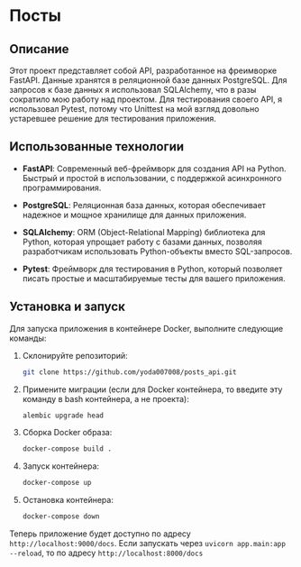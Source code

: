 # Посты 

## Описание

Этот проект представляет собой API, разработанное на фреимворке FastAPI. Данные хранятся в реляционной базе данных PostgreSQL. Для запросов к базе данных я использовал SQLAlchemy, что в разы сократило мою работу над проектом. Для тестирования своего API, я использовал Pytest, потому что Unittest на мой взгляд довольно устаревшее решение для тестирования приложения.  

## Использованные технологии

- **FastAPI**: Современный веб-фреймворк для создания API на Python. Быстрый и простой в использовании, с поддержкой асинхронного программирования.
  
- **PostgreSQL**: Реляционная база данных, которая обеспечивает надежное и мощное хранилище для данных приложения.
  
- **SQLAlchemy**: ORM (Object-Relational Mapping) библиотека для Python, которая упрощает работу с базами данных, позволяя разработчикам использовать Python-объекты вместо SQL-запросов.
  
- **Pytest**: Фреймворк для тестирования в Python, который позволяет писать простые и масштабируемые тесты для вашего приложения.

## Установка и запуск

Для запуска приложения в контейнере Docker, выполните следующие команды:

1. Склонируйте репозиторий:

   ```bash
   git clone https://github.com/yoda007008/posts_api.git
   ```
2. Примените миграции (если для Docker контейнера, то введите эту команду в bash контейнера, а не проекта):

   ```bash
   alembic upgrade head
   ```
3. Сборка Docker образа:

   ```bash
   docker-compose build .
   ```

4. Запуск контейнера:

   ```bash
   docker-compose up
   ```

5. Остановка контейнера:

   ```bash
   docker-compose down
   ```

Теперь приложение будет доступно по адресу `http://localhost:9000/docs`. Если запускать через `uvicorn app.main:app --reload`, то по адресу `http://localhost:8000/docs`



